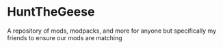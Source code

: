 # HuntTheGeese
A repository of mods, modpacks, and more for anyone but specifically my friends to ensure our mods are matching
